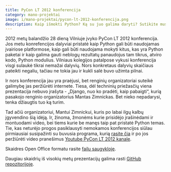 ```yaml
---
title: PyCon LT 2012 konferencija
category: mano-projektai
image: i/mano-projektai/pycon-lt-2012-konferencija.png
description: Kaip išmokti Python? Ką su juo galima daryti? Sutikite mus Python konferencijoje PyCon LT 2012.
---
```


2012 metų balandžio 28 dieną Vilniuje įvyko PyCon LT 2012 konferencija. Jos metu konrefencijos dalyviai pristatė kaip Python gali būti naudojamas įvairiose platformose, kaip gali būti naudojama mokyti kitus, kas yra Python paketai ir kaip galima gauti neblogų rezultatų panaudojus tam tikrus, atviro kodo, Python modulius. Vilniaus kolegijos patalpose vykusi konferencija visgi sulaukė tikrai nemažai dalyvių. Nors konkretaus dalyvių skaičiaus pateikti negaliu, tačiau ne tokia jau ir kukli salė buvo užimta pilnai.

Ir nors konferencija jau yra praėjusi, bet renginių organizatoriai suteikė galimybę jas peržiūrėti internete. Tiesa, dėl techninių priežasčių viena prezentacija nebuvo įrašyta - „Django, nuo ko pradėti, kaip pabaigti“, kurią pasakojo renginio organizatorius Mantas Zimnickas. Bet nieko nepadarysi, tenka džiaugtis tuo ką turim.

Tad ačiū organizatoriui, Mantui Zimnickui, kuris po labai ilgų kalbų įgyvendino šią idėją. Ir, žinoma, žmonėms kurie prisidėjo įrašinėdami ir montuodami video, bei tiems kurie be manęs taip pat pristatė Python temas. Tie, kas neturėjo progos pasiklausyti nemokamos konferencijos siūlau pirmiausiai susipažinti su buvusia programa, kurią [rasite čia](http://pycon.akl.lt/programa) ir po jos peržiūrėti video pranešimus [Youtube PyCon LT 2012 kanale](http://www.youtube.com/playlist?list=PL6A2A7C104D79DB89).

Skaidres Open Office formatu rasite [failų saugykloje](/i/Prezentacija.odp).

Daugiau skaidrių iš visokių metų prezentacijų galima rasti [GitHub repozitorijoje](https://github.com/ReekenX/presentations).
